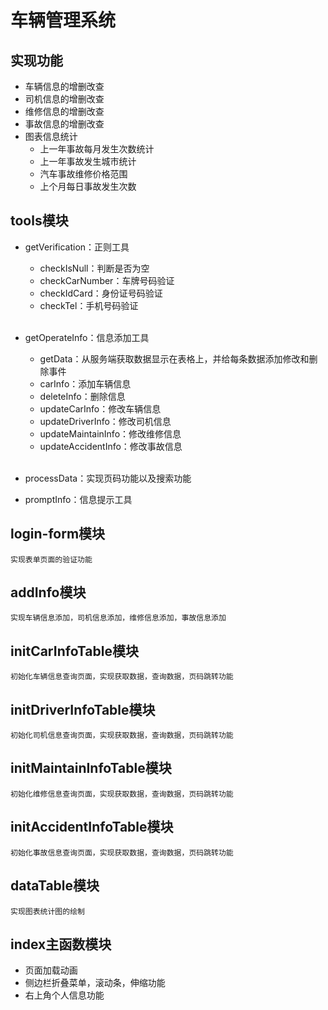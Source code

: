 # 车辆管理系统

## 实现功能
* 车辆信息的增删改查
* 司机信息的增删改查
* 维修信息的增删改查
* 事故信息的增删改查
* 图表信息统计
    - 上一年事故每月发生次数统计
    - 上一年事故发生城市统计
    - 汽车事故维修价格范围
    - 上个月每日事故发生次数

## tools模块
* getVerification：正则工具
    - checkIsNull：判断是否为空
    - checkCarNumber：车牌号码验证
    - checkIdCard：身份证号码验证
    - checkTel：手机号码验证
    <br/>

* getOperateInfo：信息添加工具
    - getData：从服务端获取数据显示在表格上，并给每条数据添加修改和删除事件
    - carInfo：添加车辆信息
    - deleteInfo：删除信息
    - updateCarInfo：修改车辆信息
    - updateDriverInfo：修改司机信息
    - updateMaintainInfo：修改维修信息
    - updateAccidentInfo：修改事故信息
    <br/>
    
* processData：实现页码功能以及搜索功能

* promptInfo：信息提示工具

## login-form模块
    实现表单页面的验证功能

## addInfo模块
    实现车辆信息添加，司机信息添加，维修信息添加，事故信息添加
    
## initCarInfoTable模块
    初始化车辆信息查询页面，实现获取数据，查询数据，页码跳转功能

## initDriverInfoTable模块
    初始化司机信息查询页面，实现获取数据，查询数据，页码跳转功能

## initMaintainInfoTable模块
    初始化维修信息查询页面，实现获取数据，查询数据，页码跳转功能

## initAccidentInfoTable模块
    初始化事故信息查询页面，实现获取数据，查询数据，页码跳转功能

## dataTable模块
    实现图表统计图的绘制

## index主函数模块
* 页面加载动画
* 侧边栏折叠菜单，滚动条，伸缩功能
* 右上角个人信息功能
